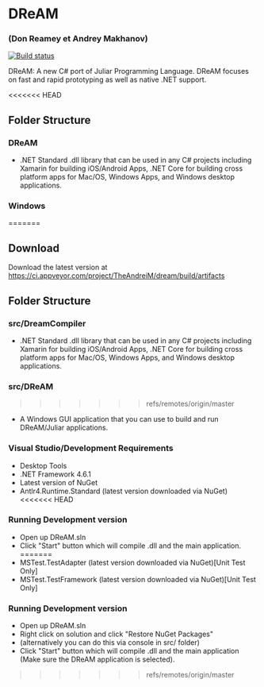 # DReAM
### (Don Reamey et Andrey Makhanov)

[![Build status](https://ci.appveyor.com/api/projects/status/x8d6308cuevqm4of?svg=true)](https://ci.appveyor.com/project/TheAndreiM/dream)

DReAM: A new C# port of Juliar Programming Language. DReAM focuses on fast and rapid prototyping as well as native .NET support.

<<<<<<< HEAD



## Folder Structure

### DReAM
- .NET Standard .dll library that can be used in any C# projects including Xamarin for building iOS/Android Apps, .NET Core for building cross platform apps for Mac/OS, Windows Apps, and Windows desktop applications.

### Windows
=======
## Download
Download the latest version at https://ci.appveyor.com/project/TheAndreiM/dream/build/artifacts

## Folder Structure

### src/DreamCompiler
- .NET Standard .dll library that can be used in any C# projects including Xamarin for building iOS/Android Apps, .NET Core for building cross platform apps for Mac/OS, Windows Apps, and Windows desktop applications.

### src/DReAM
>>>>>>> refs/remotes/origin/master
- A Windows GUI application that you can use to build and run DReAM/Juliar applications.


### Visual Studio/Development Requirements

- Desktop Tools
- .NET Framework 4.6.1
- Latest version of NuGet
- Antlr4.Runtime.Standard (latest version downloaded via NuGet)
<<<<<<< HEAD

### Running Development version
- Open up DReAM.sln
- Click "Start" button which will compile .dll and the main application.
=======
- MSTest.TestAdapter (latest version downloaded via NuGet)[Unit Test Only]
- MSTest.TestFramework (latest version downloaded via NuGet)[Unit Test Only]


### Running Development version
- Open up DReAM.sln
- Right click on solution and click "Restore NuGet Packages"
- (alternatively you can do this via console in src/ folder)
- Click "Start" button which will compile .dll and the main application (Make sure the DReAM application is selected).
>>>>>>> refs/remotes/origin/master
